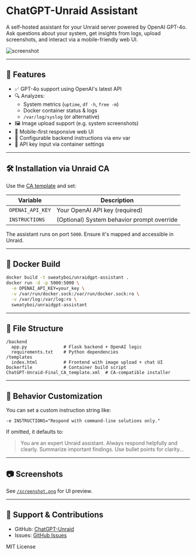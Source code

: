 # ChatGPT-Unraid Assistant

A self-hosted assistant for your Unraid server powered by OpenAI GPT-4o.  
Ask questions about your system, get insights from logs, upload screenshots, and interact via a mobile-friendly web UI.

![screenshot](https://raw.githubusercontent.com/Gayb0iiiii/ChatGPT-Unraid/main/screenshot.png)

---

## 🚀 Features

- ✅ GPT-4o support using OpenAI's latest API
- 🔍 Analyzes:
  - System metrics (`uptime`, `df -h`, `free -m`)
  - Docker container status & logs
  - `/var/log/syslog` (or alternative)
- 🖼 Image upload support (e.g. system screenshots)
- 📱 Mobile-first responsive web UI
- 🧠 Configurable backend instructions via env var
- 🔐 API key input via container settings

---

## 🛠 Installation via Unraid CA

Use the [CA template](ChatGPT-Unraid-Final_CA_template.xml) and set:

| Variable            | Description                                 |
|---------------------|---------------------------------------------|
| `OPENAI_API_KEY`    | Your OpenAI API key (required)              |
| `INSTRUCTIONS`      | (Optional) System behavior prompt override  |

The assistant runs on port `5000`. Ensure it's mapped and accessible in Unraid.

---

## 🧪 Docker Build

```bash
docker build -t sweatyboi/unraidgpt-assistant .
docker run -d -p 5000:5000 \
  -e OPENAI_API_KEY=your_key \
  -v /var/run/docker.sock:/var/run/docker.sock:ro \
  -v /var/log:/var/log:ro \
  sweatyboi/unraidgpt-assistant
```

---

## 📁 File Structure

```
/backend
  app.py              # Flask backend + OpenAI logic
  requirements.txt    # Python dependencies
/templates
  index.html          # Frontend with image upload + chat UI
Dockerfile            # Container build script
ChatGPT-Unraid-Final_CA_template.xml  # CA-compatible installer
```

---

## 🧠 Behavior Customization

You can set a custom instruction string like:
```
-e INSTRUCTIONS="Respond with command-line solutions only."
```

If omitted, it defaults to:
> You are an expert Unraid assistant. Always respond helpfully and clearly. Summarize important findings. Use bullet points for clarity...

---

## 📷 Screenshots

See [`/screenshot.png`](https://github.com/Gayb0iiiii/ChatGPT-Unraid/blob/main/screenshot.png) for UI preview.

---

## 🤝 Support & Contributions

- GitHub: [ChatGPT-Unraid](https://github.com/Gayb0iiiii/ChatGPT-Unraid)
- Issues: [GitHub Issues](https://github.com/Gayb0iiiii/ChatGPT-Unraid/issues)

MIT License

